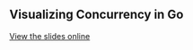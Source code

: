 ## Visualizing Concurrency in Go

[View the slides online](http://divan.github.io/talks/2016/gophercon/)

